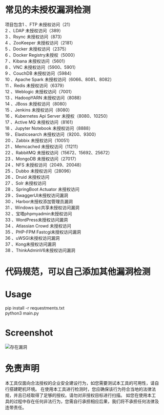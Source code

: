 # 常见的未授权漏洞检测

项目包含1 、FTP 未授权访问（21）  
2 、LDAP 未授权访问（389）  
3 、Rsync 未授权访问（873）  
4 、ZooKeeper 未授权访问（2181）  
5 、Docker 未授权访问（2375）  
6 、Docker Registry未授权（5000）  
7 、Kibana 未授权访问（5601）  
8 、VNC 未授权访问（5900、5901）  
9 、CouchDB 未授权访问（5984）  
10 、Apache Spark 未授权访问（6066、8081、8082）  
11 、Redis 未授权访问（6379）  
12 、Weblogic 未授权访问（7001）  
13 、HadoopYARN 未授权访问（8088）  
14 、JBoss 未授权访问（8080）  
15 、Jenkins 未授权访问（8080）  
16 、Kubernetes Api Server 未授权（8080、10250）  
17 、Active MQ 未授权访问（8161）  
18 、Jupyter Notebook 未授权访问（8888）  
19 、Elasticsearch 未授权访问（9200、9300）  
20 、Zabbix 未授权访问（10051）  
21 、Memcached 未授权访问（11211）  
22 、RabbitMQ 未授权访问（15672、15692、25672）  
23 、MongoDB 未授权访问（27017）  
24 、NFS 未授权访问（2049、20048）  
25 、Dubbo 未授权访问（28096）  
26 、Druid 未授权访问  
27 、Solr 未授权访问  
28 、SpringBoot Actuator 未授权访问  
29 、SwaggerUI未授权访问漏洞  
30 、Harbor未授权添加管理员漏洞  
31 、Windows ipc共享未授权访问漏洞  
32 、宝塔phpmyadmin未授权访问  
33 、WordPress未授权访问漏洞  
34 、Atlassian Crowd 未授权访问  
35 、PHP-FPM Fastcgi未授权访问漏洞  
36 、uWSGI未授权访问漏洞  
37 、Kong未授权访问漏洞  
38 、ThinkAdminV6未授权访问漏洞  
# 代码规范，可以自己添加其他漏洞检测
# Usage
pip install -r requestments.txt  
python3 main.py
# Screenshot
![存在漏洞](https://user-images.githubusercontent.com/126586204/235194877-b84ffd82-469b-4016-b924-672bc671d652.PNG)

# 免责声明
本工具仅面向合法授权的企业安全建设行为，如您需要测试本工具的可用性，请自行搭建靶机环境。 在使用本工具进行检测时，您应确保该行为符合当地的法律法规，并且已经取得了足够的授权。请勿对非授权目标进行扫描。 如您在使用本工具的过程中存在任何非法行为，您需自行承担相应后果，我们将不承担任何法律及连带责任。

